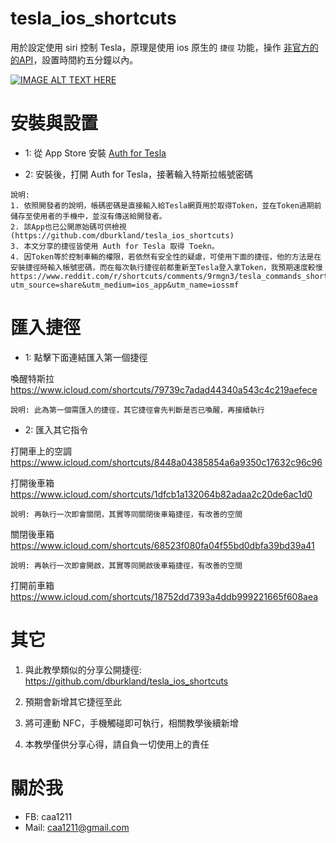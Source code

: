 # tesla_ios_shortcuts

用於設定使用 siri 控制 Tesla，原理是使用 ios 原生的 `捷徑` 功能，操作 [非官方的的API](https://www.teslaapi.io/)，設置時間約五分鐘以內。

[![IMAGE ALT TEXT HERE](https://img.youtube.com/vi/tlp4nb-dsyU/0.jpg)](https://www.youtube.com/watch?v=tlp4nb-dsyU)

# 安裝與設置

- 1: 從 App Store 安裝  [Auth for Tesla](https://apps.apple.com/us/app/auth-app-for-tesla/id1552058613)

- 2: 安裝後，打開 Auth for Tesla，接著輪入特斯拉帳號密碼

```
說明: 
1. 依照開發者的說明，帳碼密碼是直接輸入給Tesla網頁用於取得Token，並在Token過期前儲存至使用者的手機中，並沒有傳送給開發者。
2. 該App也已公開原始碼可供檢視(https://github.com/dburkland/tesla_ios_shortcuts)
3. 本文分享的捷徑皆使用 Auth for Tesla 取得 Toekn。
4. 因Token等於控制車輛的權限，若依然有安全性的疑慮，可使用下面的捷徑，他的方法是在安裝捷徑時輸入帳號密碼，而在每次執行捷徑前都重新至Tesla登入拿Token，我預期速度較慢
https://www.reddit.com/r/shortcuts/comments/9rmgn3/tesla_commands_shortcut/?utm_source=share&utm_medium=ios_app&utm_name=iossmf
```

# 匯入捷徑

- 1: 點擊下面連結匯入第一個捷徑

喚醒特斯拉
https://www.icloud.com/shortcuts/79739c7adad44340a543c4c219aefece

```
說明: 此為第一個需匯入的捷徑，其它捷徑會先判斷是否已喚醒，再接續執行
```

- 2: 匯入其它指令

打開車上的空調 https://www.icloud.com/shortcuts/8448a04385854a6a9350c17632c96c96

打開後車箱 https://www.icloud.com/shortcuts/1dfcb1a132064b82adaa2c20de6ac1d0

```
說明: 再執行一次即會關閉，其實等同關閉後車箱捷徑，有改善的空間
```

關閉後車箱 https://www.icloud.com/shortcuts/68523f080fa04f55bd0dbfa39bd39a41

```
說明: 再執行一次即會開啟，其實等同開啟後車箱捷徑，有改善的空間
```

打開前車箱
https://www.icloud.com/shortcuts/18752dd7393a4ddb999221665f608aea


# 其它

1. 與此教學類似的分享公開捷徑: https://github.com/dburkland/tesla_ios_shortcuts

2. 預期會新增其它捷徑至此

3. 將可連動 NFC，手機觸碰即可執行，相關教學後續新增

4. 本教學僅供分享心得，請自負一切使用上的責任

# 關於我

* FB: caa1211
* Mail: caa1211@gmail.com
